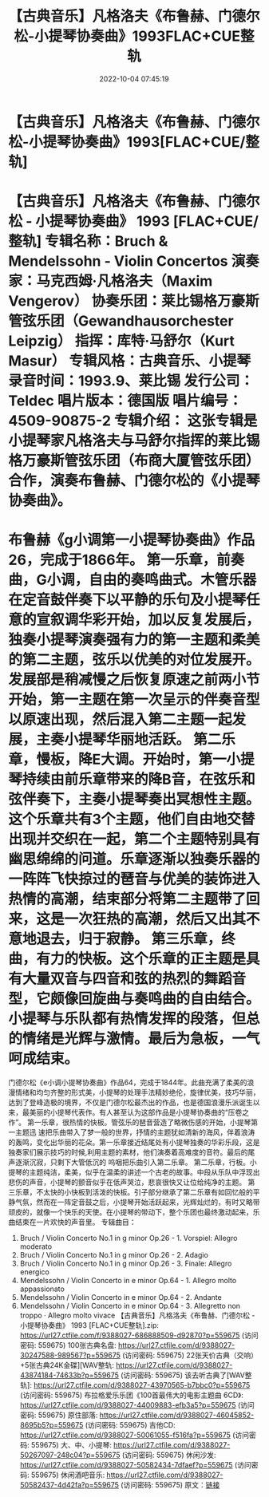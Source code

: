 ﻿---
title: 【古典音乐】凡格洛夫《布鲁赫、门德尔松-小提琴协奏曲》1993FLAC+CUE整轨
date: 2022-10-04 07:45:19
categories: 古典音乐、新世纪、纯音雅乐
tags: 纯音雅乐
---
# 【古典音乐】凡格洛夫《布鲁赫、门德尔松-小提琴协奏曲》1993[FLAC+CUE/整轨]

【古典音乐】凡格洛夫《布鲁赫、门德尔松 - 小提琴协奏曲》 1993 [FLAC+CUE/整轨]
专辑名称：Bruch & Mendelssohn - Violin Concertos
演奏家：马克西姆·凡格洛夫（Maxim Vengerov）
协奏乐团：莱比锡格万豪斯管弦乐团（Gewandhausorchester Leipzig）
指挥：库特·马舒尔（Kurt Masur）
专辑风格：古典音乐、小提琴
录音时间：1993.9、莱比锡
发行公司：Teldec
唱片版本：德国版
唱片编号：4509-90875-2
专辑介绍：
这张专辑是小提琴家凡格洛夫与马舒尔指挥的莱比锡格万豪斯管弦乐团（布商大厦管弦乐团）合作，演奏布鲁赫、门德尔松的《小提琴协奏曲》。
==============
布鲁赫《g小调第一小提琴协奏曲》作品26，完成于1866年。
第一乐章，前奏曲，G小调，自由的奏鸣曲式。木管乐器在定音鼓伴奏下以平静的乐句及小提琴任意的宣叙调华彩开始，加以反复发展后，独奏小提琴演奏强有力的第一主题和柔美的第二主题，弦乐以优美的对位发展开。发展部是稍减慢之后恢复原速之前两小节开始，第一主题在第一次呈示的伴奏音型以原速出现，然后混入第二主题一起发展，主奏小提琴华丽地活跃。
第二乐章，慢板，降E大调。开始时，第一小提琴持续由前乐章带来的降B音，在弦乐和弦伴奏下，主奏小提琴奏出冥想性主题。这个乐章共有3个主题，他们自由地交替出现并交织在一起，第二个主题特别具有幽思绵绵的问道。乐章逐渐以独奏乐器的一阵阵飞快掠过的琶音与优美的装饰进入热情的高潮，结束部分将第二主题带了回来，这是一次狂热的高潮，然后又出其不意地退去，归于寂静。
第三乐章，终曲，有力的快板。这个乐章的正主题是具有大量双音与四音和弦的热烈的舞蹈音型，它颇像回旋曲与奏鸣曲的自由结合。小提琴与乐队都有热情发挥的段落，但总的情绪是光辉与激情。最后为急板，一气呵成结束。
==============
门德尔松《e小调小提琴协奏曲》作品64，完成于1844年。此曲充满了柔美的浪漫情绪和均匀齐整的形式美，小提琴的处理手法精妙绝伦，旋律优美，技巧华丽，达到了登峰造极的境界，不仅是门德尔松最杰出的作品，也是德国浪漫乐派诞生以来，最美丽的小提琴代表作。有人甚至认为这部作品是小提琴协奏曲的“压卷之作”。
第一乐章，很热情的快板。管弦乐的琶音营造了略微伤感的开始，小提琴第一主题迅
速把乐曲带入了梦一般的世界，抒情的主题犹如清新的海风，伴着浪涛的轰鸣，变化出华丽的花朵。第一乐章接近结尾处有小提琴独奏的华彩乐段，这是独奏家们展示技巧的时候,利用主题的素材，他们演奏着高难度的音符。最后的尾声逐渐沉寂，只剩下大管低沉的
呜咽把乐曲引入第二乐章。
第二乐章，行板。小提琴的主题纯洁，柔美，似乎在温柔的讲述一个古老的故事。中段从乐队中浮现出悲伤的声音，小提琴的颤音似乎在低声哭泣，悲哀很快又让位给纯净的主题。
第三乐章，不太快的小快板到活泼的快板。引子部分继承了第二乐章有如回忆般的平静气氛，然而在一阵定音鼓之后，小提琴开始活跃起来，光辉灿烂的，有时又略带顽皮的，就像一个快乐的天使。在小提琴的带动下，整个乐团也最终激动起来，乐曲结束在一片欢快的声音里。
专辑曲目：
01. Bruch / Violin Concerto No.1 in g minor Op.26 - 1.
Vorspiel: Allegro moderato
02. Bruch / Violin Concerto No.1 in g minor Op.26 - 2.
Adagio
03. Bruch / Violin Concerto No.1 in g minor Op.26 - 3. Finale:
Allegro energico
04. Mendelssohn / Violin Concerto in e minor Op.64 - 1.
Allegro molto appassionato
05. Mendelssohn / Violin Concerto in e minor Op.64 - 2.
Andante
06. Mendelssohn / Violin Concerto in e minor Op.64 - 3.
Allegretto non troppo · Allegro molto vivace
【古典音乐】凡格洛夫《布鲁赫、门德尔松 - 小提琴协奏曲》 1993
[FLAC+CUE整轨].zip: https://url27.ctfile.com/f/9388027-686888509-d92870?p=559675
(访问密码: 559675)
100张古典名盘: https://url27.ctfile.com/d/9388027-30247588-989567?p=559675
(访问密码: 559675)
22张天价古典（交响）+5张古典24K金碟][WAV整轨: https://url27.ctfile.com/d/9388027-43874184-74633b?p=559675
(访问密码: 559675)
该去听古典了[WAV整轨]: https://url27.ctfile.com/d/9388027-43970565-b7bbc0?p=559675
(访问密码: 559675)
布拉格爱乐乐团《100首最伟大的电影主题曲 6CD》: https://url27.ctfile.com/d/9388027-44009883-efb3a5?p=559675
(访问密码: 559675)
原住部落: https://url27.ctfile.com/d/9388027-46045852-8695b5?p=559675
(访问密码: 559675)
吉他CD: https://url27.ctfile.com/d/9388027-50061055-f516fa?p=559675
(访问密码: 559675)
大、中、小提琴: https://url27.ctfile.com/d/9388027-50267097-248c04?p=559675
(访问密码: 559675)
休闲沙发: https://url27.ctfile.com/d/9388027-50582434-7dfaef?p=559675
(访问密码: 559675)
休闲酒吧音乐: https://url27.ctfile.com/d/9388027-50582437-4d42fa?p=559675
(访问密码: 559675)
原文：[链接](https://blog.sina.com.cn/s/blog_1647c7e7601030zr2.html)